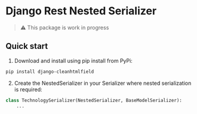 # Django Rest Nested Serializer

> :warning: This package is work in progress

## Quick start

1. Download and install using pip install from PyPi:

```bash
pip install django-cleanhtmlfield
```

2. Create the NestedSerializer in your Serializer where nested serialization is required:

```python
class TechnologySerializer(NestedSerializer, BaseModelSerializer):
    ...
```
